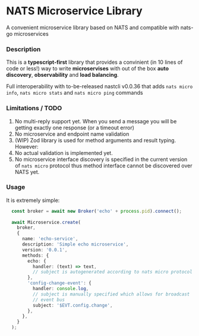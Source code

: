 # NATS Microservice Library

A convenient microservice library based on NATS and compatible with nats-go microservices

### Description

This is a **typescript-first** library that provides a convinient (in 10 lines of code or less!) way to write **microservises** with out of the box **auto discovery**, **observability** and **load balancing**.

Full interoperability with to-be-released nastcli v0.0.36
that adds `nats micro info`, `nats micro stats` and `nats micro ping` commands

### Limitations / TODO

1. No multi-reply support yet. When you send a message you will be getting exactly one response (or a timeout error)
2. No microservice and endpoint name validation
3. (WIP) Zod library is used for method arguments and result typing. However:
4. No actual validation is implemented yet. 
5. No microservice interface discovery is specified in the current version of `nats micro` protocol thus method interface cannot be discovered over NATS yet.

### Usage

It is extremely simple:

```ts
  const broker = await new Broker('echo' + process.pid).connect();
  
  await Microservice.create(
    broker,
    {
      name: 'echo-service',
      description: 'Simple echo microservice',
      version: '0.0.1',
      methods: {
        echo: {
          handler: (text) => text,
          // subject is autogenerated according to nats micro protocol
        },
        'config-change-event': {
          handler: console.log,
          // subject is manually specified which allows for broadcast
          // event bus
          subject: '$EVT.config.change',
        },
      },
    }
  );
```